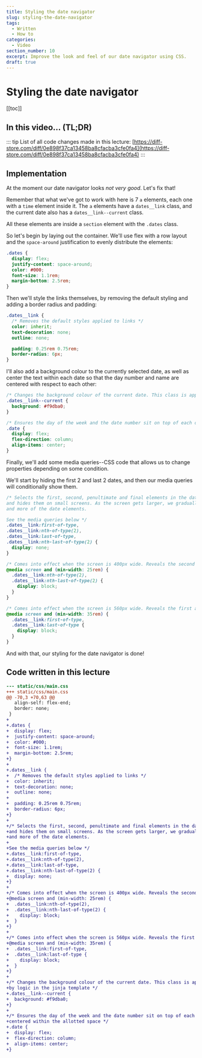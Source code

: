 ```yaml
---
title: Styling the date navigator
slug: styling-the-date-navigator
tags:
  - Written
  - How to
categories:
  - Video
section_number: 10
excerpt: Improve the look and feel of our date navigator using CSS.
draft: true
---
```



# Styling the date navigator

[[toc]]

## In this video... (TL;DR)

::: tip
List of all code changes made in this lecture: [https://diff-store.com/diff/0e898f37ca13458ba8cfacba3cfe0fa4](https://diff-store.com/diff/0e898f37ca13458ba8cfacba3cfe0fa4)
:::

## Implementation

At the moment our date navigator looks _not very good_. Let's fix that!

Remember that what we've got to work with here is 7 `a` elements, each one with a `time` element inside it. The `a` elements have a `dates__link` class, and the current date also has a `dates__link--current`  class.

All these elements are inside a `section` element with the `.dates` class.

So let's begin by laying out the container. We'll use flex with a row layout and the `space-around` justification to evenly distribute the elements:

```css
.dates {
  display: flex;
  justify-content: space-around;
  color: #000;
  font-size: 1.1rem;
  margin-bottom: 2.5rem;
}
```

Then we'll style the links themselves, by removing the default styling and adding a border radius and padding:

```css
.dates__link {
  /* Removes the default styles applied to links */
  color: inherit;
  text-decoration: none;
  outline: none;

  padding: 0.25rem 0.75rem;
  border-radius: 6px;
}
```

I'll also add a background colour to the currently selected date, as well as center the text within each date so that the day number and name are centered with respect to each other:

```css
/* Changes the background colour of the current date. This class is applied conditionally by logic in the jinja template */
.dates__link--current {
  background: #f9dba0;
}

/* Ensures the day of the week and the date number sit on top of each other and are centered within the allotted space */
.date {
  display: flex;
  flex-direction: column;
  align-items: center;
}
```

Finally, we'll add some media queries--CSS code that allows us to change properties depending on some condition.

We'll start by hiding the first 2 and last 2 dates, and then our media queries will conditionally show them.

```css
/* Selects the first, second, penultimate and final elements in the dates__link section
and hides them on small screens. As the screen gets larger, we gradually display more 
and more of the date elements.

See the media queries below */
.dates__link:first-of-type,
.dates__link:nth-of-type(2),
.dates__link:last-of-type,
.dates__link:nth-last-of-type(2) {
  display: none;
}

/* Comes into effect when the screen is 400px wide. Reveals the second and second-to-last date link */
@media screen and (min-width: 25rem) {
  .dates__link:nth-of-type(2),
  .dates__link:nth-last-of-type(2) {
    display: block;
  }
}

/* Comes into effect when the screen is 560px wide. Reveals the first and last date link */
@media screen and (min-width: 35rem) {
  .dates__link:first-of-type,
  .dates__link:last-of-type {
    display: block;
  }
}
```

And with that, our styling for the date navigator is done!

## Code written in this lecture

```diff
--- static/css/main.css
+++ static/css/main.css
@@ -70,3 +70,63 @@
   align-self: flex-end;
   border: none;
 }
+
+.dates {
+  display: flex;
+  justify-content: space-around;
+  color: #000;
+  font-size: 1.1rem;
+  margin-bottom: 2.5rem;
+}
+
+.dates__link {
+  /* Removes the default styles applied to links */
+  color: inherit;
+  text-decoration: none;
+  outline: none;
+
+  padding: 0.25rem 0.75rem;
+  border-radius: 6px;
+}
+
+/* Selects the first, second, penultimate and final elements in the dates__link section
+and hides them on small screens. As the screen gets larger, we gradually display more 
+and more of the date elements.
+
+See the media queries below */
+.dates__link:first-of-type,
+.dates__link:nth-of-type(2),
+.dates__link:last-of-type,
+.dates__link:nth-last-of-type(2) {
+  display: none;
+}
+
+/* Comes into effect when the screen is 400px wide. Reveals the second and second-to-last date link*/
+@media screen and (min-width: 25rem) {
+  .dates__link:nth-of-type(2),
+  .dates__link:nth-last-of-type(2) {
+    display: block;
+  }
+}
+
+/* Comes into effect when the screen is 560px wide. Reveals the first and last date link */
+@media screen and (min-width: 35rem) {
+  .dates__link:first-of-type,
+  .dates__link:last-of-type {
+    display: block;
+  }
+}
+
+/* Changes the background colour of the current date. This class is applied conditionally
+by logic in the jinja template */
+.dates__link--current {
+  background: #f9dba0;
+}
+
+/* Ensures the day of the week and the date number sit on top of each other and are
+centered within the allotted space */
+.date {
+  display: flex;
+  flex-direction: column;
+  align-items: center;
+}
```
